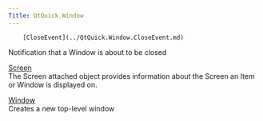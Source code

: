 ```yaml
---
Title: QtQuick.Window
---
```

        [CloseEvent](../QtQuick.Window.CloseEvent.md)  
Notification that a Window is about to be closed

[Screen](../QtQuick.Window.Screen.md)  
The Screen attached object provides information about the Screen an Item or Window is displayed on.

[Window](../QtQuick.Window.Window.md)  
Creates a new top-level window

